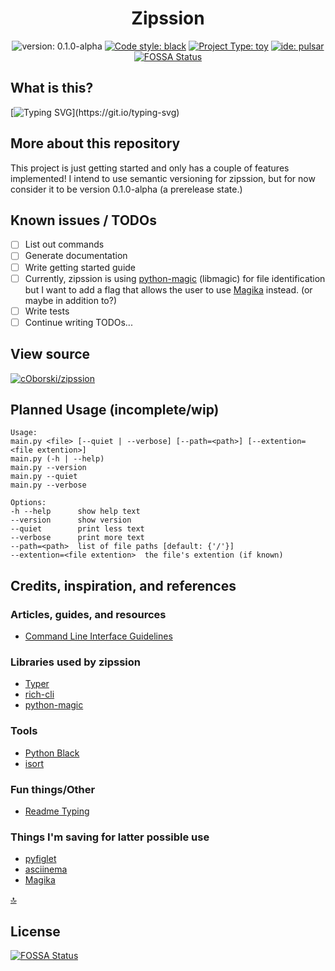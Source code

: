 <center>

# Zipssion
![version: 0.1.0-alpha](https://img.shields.io/badge/0.1.0-alpha?style=plastic&logoSize=auto&label=version&labelColor=black&color=blue&link=https%3A%2F%2Fsemver.org%2F) [![Code style: black](https://img.shields.io/badge/code%20style-black-000000.svg)](https://github.com/psf/black) [![Project Type: toy](https://img.shields.io/badge/project%20type-toy-blue)](https://project-types.github.io/#toy) [![ide: pulsar](https://87dx2k69x4yr.runkit.sh)](https://pulsar-edit.dev/)
[![FOSSA Status](https://app.fossa.com/api/projects/git%2Bgithub.com%2FcOborski%2Fzipssion.svg?type=shield)](https://app.fossa.com/projects/git%2Bgithub.com%2FcOborski%2Fzipssion?ref=badge_shield)
</center>

## What is this?
[![Typing SVG](https://readme-typing-svg.demolab.com?font=Fira+Code&pause=1000&color=70A909&background=00000098&multiline=true&width=435&height=150&lines=Zipssion+is+a+command+line+program;that+aids+in+the+design+and;reverse+engineering+of+custom;file+types.)](https://git.io/typing-svg)

## More about this repository

This project is just getting started and only has a couple of features implemented! I intend to use semantic versioning for zipssion, but for now consider it to be version 0.1.0-alpha (a prerelease state.)

## Known issues / TODOs

- [ ] List out commands
- [ ] Generate documentation
- [ ] Write getting started guide
- [ ] Currently, zipssion is using [python-magic](https://github.com/ahupp/python-magic) (libmagic) for file identification but I want to add a flag that allows the user to use [Magika](https://github.com/google/magika) instead. (or maybe in addition to?)
- [ ] Write tests
- [ ] Continue writing TODOs...

## View source

[![cOborski/zipssion](https://img.shields.io/static/v1?label=cOborski&message=zipssion&color=yellow&logo=github)](https://github.com/coborski/zipssion/)

## Planned Usage (incomplete/wip)
```
Usage:
main.py <file> [--quiet | --verbose] [--path=<path>] [--extention=<file extention>]
main.py (-h | --help)
main.py --version
main.py --quiet
main.py --verbose

Options:
-h --help      show help text
--version      show version
--quiet        print less text
--verbose      print more text
--path=<path>  list of file paths [default: {'/'}]
--extention=<file extention>  the file's extention (if known)
```

## Credits, inspiration, and references

### Articles, guides, and resources
- [Command Line Interface Guidelines](https://clig.dev/)

### Libraries used by zipssion
- [Typer](https://typer.tiangolo.com/)
- [rich-cli](https://github.com/Textualize/rich-cli)
- [python-magic](https://github.com/ahupp/python-magic)

### Tools
- [Python Black](https://github.com/psf/black)
- [isort](https://github.com/PyCQA/isort)

### Fun things/Other
- [Readme Typing](https://readme-typing-svg.demolab.com/demo/)

### Things I'm saving for latter possible use
- [pyfiglet](https://github.com/pwaller/pyfiglet)
- [asciinema](https://asciinema.org/)
- [Magika](https://github.com/google/magika)

[🔝](#zipssion)


## License
[![FOSSA Status](https://app.fossa.com/api/projects/git%2Bgithub.com%2FcOborski%2Fzipssion.svg?type=large)](https://app.fossa.com/projects/git%2Bgithub.com%2FcOborski%2Fzipssion?ref=badge_large)